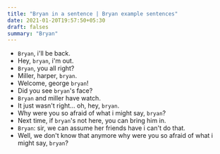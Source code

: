 ```yaml
---
title: "Bryan in a sentence | Bryan example sentences"
date: 2021-01-20T19:57:50+05:30
draft: falses
summary: "Bryan"
---
```

- `Bryan`, i'll be back.
- Hey, `bryan`, i'm out.
- `Bryan`, you all right?
- Miller, harper, `bryan`.
- Welcome, george `bryan`!
- Did you see `bryan`'s face?
- `Bryan` and miller have watch.
- It just wasn't right... oh, hey, `bryan`.
- Why were you so afraid of what i might say, `bryan`?
- Next time, if `bryan`'s not here, you can bring him in.
- `Bryan`: sir, we can assume her friends have i can't do that.
- Well, we don't know that anymore why were you so afraid of what i might say, `bryan`?
                 
